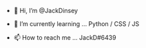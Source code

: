 - 👋 Hi, I’m @JackDinsey

- 🌱 I’m currently learning ... Python / CSS / JS

- 📫 How to reach me ... JackD#6439

